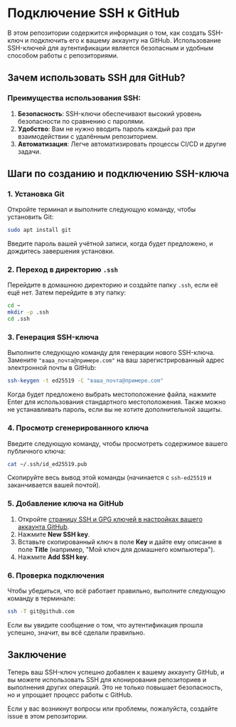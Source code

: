 # Подключение SSH к GitHub

В этом репозитории содержится информация о том, как создать SSH-ключ и подключить его к вашему аккаунту на GitHub. Использование SSH-ключей для аутентификации является безопасным и удобным способом работы с репозиториями.

## Зачем использовать SSH для GitHub?

### Преимущества использования SSH:
1. **Безопасность**: SSH-ключи обеспечивают высокий уровень безопасности по сравнению с паролями.
2. **Удобство**: Вам не нужно вводить пароль каждый раз при взаимодействии с удалённым репозиторием.
3. **Автоматизация**: Легче автоматизировать процессы CI/CD и другие задачи.

## Шаги по созданию и подключению SSH-ключа

### 1. Установка Git
Откройте терминал и выполните следующую команду, чтобы установить Git:
```bash
sudo apt install git
```
Введите пароль вашей учётной записи, когда будет предложено, и дождитесь завершения установки.

### 2. Переход в директорию `.ssh`
Перейдите в домашнюю директорию и создайте папку `.ssh`, если её ещё нет. Затем перейдите в эту папку:
```bash
cd ~
mkdir -p .ssh
cd .ssh
```

### 3. Генерация SSH-ключа
Выполните следующую команду для генерации нового SSH-ключа. Замените `"ваша_почта@примере.com"` на ваш зарегистрированный адрес электронной почты в GitHub:
```bash
ssh-keygen -t ed25519 -C "ваша_почта@примере.com"
```
Когда будет предложено выбрать местоположение файла, нажмите Enter для использования стандартного местоположения. Также можно не устанавливать пароль, если вы не хотите дополнительной защиты.

### 4. Просмотр сгенерированного ключа
Введите следующую команду, чтобы просмотреть содержимое вашего публичного ключа:
```bash
cat ~/.ssh/id_ed25519.pub
```
Скопируйте весь вывод этой команды (начинается с `ssh-ed25519` и заканчивается вашей почтой).

### 5. Добавление ключа на GitHub
1. Откройте [страницу SSH и GPG ключей в настройках вашего аккаунта GitHub](https://github.com/settings/keys).
2. Нажмите **New SSH key**.
3. Вставьте скопированный ключ в поле **Key** и дайте ему описание в поле **Title** (например, "Мой ключ для домашнего компьютера").
4. Нажмите **Add SSH key**.

### 6. Проверка подключения
Чтобы убедиться, что всё работает правильно, выполните следующую команду в терминале:
```bash
ssh -T git@github.com
```
Если вы увидите сообщение о том, что аутентификация прошла успешно, значит, вы всё сделали правильно.

## Заключение

Теперь ваш SSH-ключ успешно добавлен к вашему аккаунту GitHub, и вы можете использовать SSH для клонирования репозиториев и выполнения других операций. Это не только повышает безопасность, но и упрощает процесс работы с GitHub.

Если у вас возникнут вопросы или проблемы, пожалуйста, создайте issue в этом репозитории.
